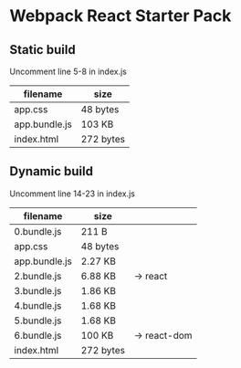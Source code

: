 # Webpack React Starter Pack

## Static build

Uncomment line 5-8 in index.js

| filename      | size      |
| ------------- | --------- |
| app.css       | 48 bytes  |
| app.bundle.js | 103 KB    |
| index.html    | 272 bytes |

## Dynamic build

Uncomment line 14-23 in index.js

| filename      | size      |              |
| ------------- | --------- | ------------ |
| 0.bundle.js   | 211 B     |              |
| app.css       | 48 bytes  |              |
| app.bundle.js | 2.27 KB   |              |
| 2.bundle.js   | 6.88 KB   | -> react     |
| 3.bundle.js   | 1.86 KB   |              |
| 4.bundle.js   | 1.68 KB   |              |
| 5.bundle.js   | 1.68 KB   |              |
| 6.bundle.js   | 100 KB    | -> react-dom |
| index.html    | 272 bytes |              |
